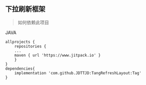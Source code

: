 
## 下拉刷新框架

>如何依赖此项目

JAVA

    allprojects {
        repositories {
        ...
        maven { url 'https://www.jitpack.io' }
        }
    }
    dependencies{
        implementation 'com.github.JDTTJD:TangRefreshLayout:Tag'
    }